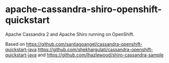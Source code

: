 apache-cassandra-shiro-openshift-quickstart
===========================================

Apache Cassandra 2 and Apache Shiro running on OpenShift. 

Based on https://github.com/santiagoangel/cassandra-openshift-quickstart-java https://github.com/shekhargulati/cassandra-openshift-quickstart-java and https://github.com/lhazlewood/shiro-cassandra-sample
